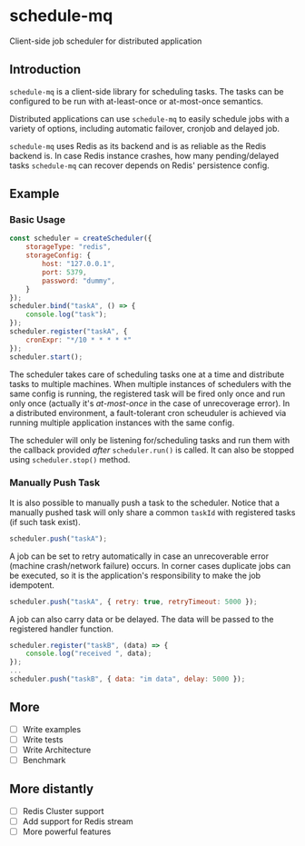 # schedule-mq

Client-side job scheduler for distributed application

## Introduction

`schedule-mq` is a client-side library for scheduling tasks. The tasks can be configured to be run with at-least-once or at-most-once semantics.

Distributed applications can use `schedule-mq` to easily schedule jobs with a variety of options, including automatic failover, cronjob and delayed job.

`schedule-mq` uses Redis as its backend and is as reliable as the Redis backend is. In case Redis instance crashes, how many pending/delayed tasks `schedule-mq` can recover depends on Redis' persistence config.

## Example

### Basic Usage

```js
const scheduler = createScheduler({
    storageType: "redis",
    storageConfig: {
        host: "127.0.0.1",
        port: 5379,
        password: "dummy",
    }
});
scheduler.bind("taskA", () => {
    console.log("task");
});
scheduler.register("taskA", {
    cronExpr: "*/10 * * * * *"
});
scheduler.start();
```

The scheduler takes care of scheduling tasks one at a time and distribute tasks to multiple machines. When multiple instances of schedulers with the same config is running, the registered task will be fired only once and run only once (actually it's *at-most-once* in the case of unrecoverage error). In a distributed environment, a fault-tolerant cron scheuduler is achieved via running multiple application instances with the same config.

The scheduler will only be listening for/scheduling tasks and run them with the callback provided *after* `scheduler.run()` is called. It can also be stopped using `scheduler.stop()` method.

### Manually Push Task

It is also possible to manually push a task to the scheduler. Notice that a manually pushed task will only share a common `taskId` with registered tasks (if such task exist).

```js
scheduler.push("taskA");
```

A job can be set to retry automatically in case an unrecoverable error (machine crash/network failure) occurs. In corner cases duplicate jobs can be executed, so it is the application's responsibility to make the job idempotent.

```js
scheduler.push("taskA", { retry: true, retryTimeout: 5000 });
```

A job can also carry data or be delayed. The data will be passed to the registered handler function.

```js
scheduler.register("taskB", (data) => {
    console.log("received ", data);
});
...
scheduler.push("taskB", { data: "im data", delay: 5000 });
```

## More

- [ ] Write examples
- [ ] Write tests
- [ ] Write Architecture
- [ ] Benchmark

## More distantly

- [ ] Redis Cluster support
- [ ] Add support for Redis stream
- [ ] More powerful features
